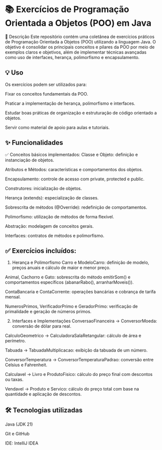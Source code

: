 # 📚 Exercícios de Programação Orientada a Objetos (POO) em Java

📖 Descrição
Este repositório contém uma coletânea de exercícios práticos de Programação Orientada a Objetos (POO) utilizando a linguagem Java. O objetivo é consolidar os principais conceitos e pilares da POO por meio de exemplos claros e objetivos, além de implementar técnicas avançadas como uso de interfaces, herança, polimorfismo e encapsulamento.

## 💡 Uso
Os exercícios podem ser utilizados para:

Fixar os conceitos fundamentais da POO.

Praticar a implementação de herança, polimorfismo e interfaces.

Estudar boas práticas de organização e estruturação de código orientado a objetos.

Servir como material de apoio para aulas e tutoriais.

## ✨ Funcionalidades
✅ Conceitos básicos implementados:
Classe e Objeto: definição e instanciação de objetos.

Atributos e Métodos: características e comportamentos dos objetos.

Encapsulamento: controle de acesso com private, protected e public.

Construtores: inicialização de objetos.

Herança (extends): especialização de classes.

Sobrescrita de métodos (@Override): redefinição de comportamentos.

Polimorfismo: utilização de métodos de forma flexível.

Abstração: modelagem de conceitos gerais.

Interfaces: contratos de métodos e polimorfismo.

## ✅ Exercícios incluídos:
1. Herança e Polimorfismo
Carro e ModeloCarro: definição de modelo, preços anuais e cálculo de maior e menor preço.

Animal, Cachorro e Gato: sobrescrita do método emitirSom() e comportamentos específicos (abanarRabo(), arranharMoveis()).

ContaBancaria e ContaCorrente: operações bancárias e cobrança de tarifa mensal.

NumerosPrimos, VerificadorPrimo e GeradorPrimo: verificação de primalidade e geração de números primos.

2. Interfaces e Implementações
ConversaoFinanceira → ConversorMoeda: conversão de dólar para real.

CalculoGeometrico → CalculadoraSalaRetangular: cálculo de área e perímetro.

Tabuada → TabuadaMultiplicacao: exibição da tabuada de um número.

ConversorTemperatura → ConversorTemperaturaPadrao: conversão entre Celsius e Fahrenheit.

Calculavel → Livro e ProdutoFisico: cálculo do preço final com descontos ou taxas.

Vendavel → Produto e Servico: cálculo do preço total com base na quantidade e aplicação de descontos.

## 🛠️ Tecnologias utilizadas
Java (JDK 21)

Git e GitHub

IDE: IntelliJ IDEA
